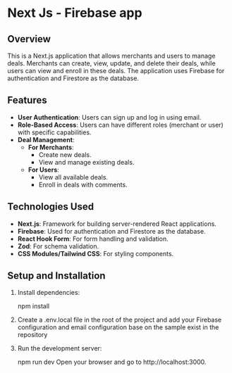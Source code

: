 # Next Js - Firebase app

## Overview

This is a Next.js application that allows merchants and users to manage deals. Merchants can create, view, update, and delete their deals, while users can view and enroll in these deals. The application uses Firebase for authentication and Firestore as the database.

## Features

- **User Authentication**: Users can sign up and log in using email.
- **Role-Based Access**: Users can have different roles (merchant or user) with specific capabilities.
- **Deal Management**:
  - **For Merchants**:
    - Create new deals.
    - View and manage existing deals.
  - **For Users**:
    - View all available deals.
    - Enroll in deals with comments.

## Technologies Used

- **Next.js**: Framework for building server-rendered React applications.
- **Firebase**: Used for authentication and Firestore as the database.
- **React Hook Form**: For form handling and validation.
- **Zod**: For schema validation.
- **CSS Modules/Tailwind CSS**: For styling components.

## Setup and Installation

1. Install dependencies:

   npm install

2. Create a .env.local file in the root of the project and add your Firebase configuration and email configuration base on the sample exist in the repository

3. Run the development server:

   npm run dev
   Open your browser and go to http://localhost:3000.
